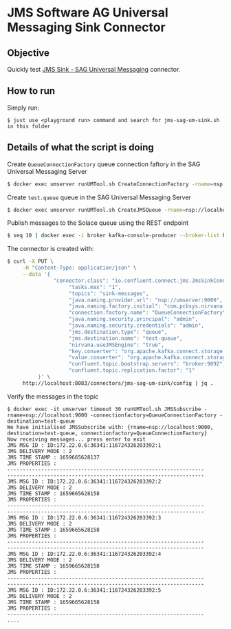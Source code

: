 # JMS Software AG Universal Messaging Sink Connector



## Objective

Quickly test [JMS Sink - SAG Universal Messaging](https://docs.confluent.io/kafka-connect-jms-sink/current/overview.html#features) connector.




## How to run

Simply run:

```
$ just use <playground run> command and search for jms-sag-um-sink.sh in this folder
```


## Details of what the script is doing

Create `QueueConnectionFactory` queue connection faftory in the SAG Universal Messaging Server 

```bash
$ docker exec umserver runUMTool.sh CreateConnectionFactory -rname=nsp://localhost:9000 -connectionurl=nsp://umserver:9000 -factoryname=QueueConnectionFactory -factorytype=queue

```

Create `test.queue` queue  in the SAG Universal Messaging Server 

```bash
$ docker exec umserver runUMTool.sh CreateJMSQueue -rname=nsp://localhost:9000 -queuename=test.queue

```

Publish messages to the Solace queue using the REST endpoint

```bash
$ seq 10 | docker exec -i broker kafka-console-producer --broker-list broker:9092 --topic sink-messages

```

The connector is created with:

```bash
$ curl -X PUT \
     -H "Content-Type: application/json" \
     --data '{
               "connector.class": "io.confluent.connect.jms.JmsSinkConnector",
                    "tasks.max": "1",
                    "topics": "sink-messages",
                    "java.naming.provider.url": "nsp://umserver:9000",
                    "java.naming.factory.initial": "com.pcbsys.nirvana.nSpace.NirvanaContextFactory",
                    "connection.factory.name": "QueueConnectionFactory",
                    "java.naming.security.principal": "admin",
                    "java.naming.security.credentials": "admin",
                    "jms.destination.type": "queue",
                    "jms.destination.name": "test-queue",
                    "nirvana.useJMSEngine": "true",
                    "key.converter": "org.apache.kafka.connect.storage.StringConverter",
                    "value.converter": "org.apache.kafka.connect.storage.StringConverter",
                    "confluent.topic.bootstrap.servers": "broker:9092",
                    "confluent.topic.replication.factor": "1"
          }' \
     http://localhost:8083/connectors/jms-sag-um-sink/config | jq .
```
Verify the messages in the topic 

```
$ docker exec -it umserver timeout 30 runUMTool.sh JMSSubscribe -rname=nsp://localhost:9000 -connectionfactory=QueueConnectionFactory -destination=test-queue 
We have initialised JMSSubscribe with: {rname=nsp://localhost:9000, destination=test-queue, connectionfactory=QueueConnectionFactory}
Now receiving messages... press enter to exit
JMS MSG ID : ID:172.22.0.6:36341:116724326203392:1
JMS DELIVERY MODE : 2
JMS TIME STAMP : 1659665628137
JMS PROPERTIES :
----------------------------------------------------------------
----------------------------------------------------------------
JMS MSG ID : ID:172.22.0.6:36341:116724326203392:2
JMS DELIVERY MODE : 2
JMS TIME STAMP : 1659665628158
JMS PROPERTIES :
----------------------------------------------------------------
----------------------------------------------------------------
JMS MSG ID : ID:172.22.0.6:36341:116724326203392:3
JMS DELIVERY MODE : 2
JMS TIME STAMP : 1659665628158
JMS PROPERTIES :
----------------------------------------------------------------
----------------------------------------------------------------
JMS MSG ID : ID:172.22.0.6:36341:116724326203392:4
JMS DELIVERY MODE : 2
JMS TIME STAMP : 1659665628158
JMS PROPERTIES :
----------------------------------------------------------------
----------------------------------------------------------------
JMS MSG ID : ID:172.22.0.6:36341:116724326203392:5
JMS DELIVERY MODE : 2
JMS TIME STAMP : 1659665628158
JMS PROPERTIES :
----------------------------------------------------------------
....
```

